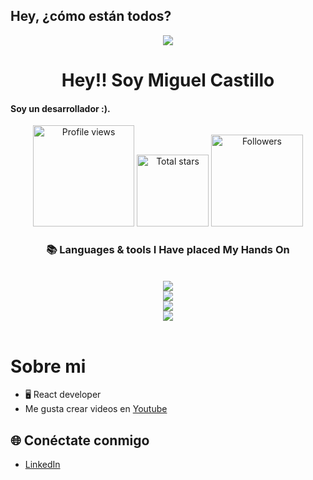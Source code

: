 ## Hey, ¿cómo están todos?

<div style="display: flex; justify-content: center; width: 100%;">
  <img src="https://i.gifer.com/3vj9.gif" style="max-width: 100%; height: auto;">
</div>
<h1 align="center">Hey!! Soy Miguel Castillo</h1>

<h4 align="left">Soy un desarrollador :).</h4>


 <div align="center">
<a href="https://github.com/mijelDeve">
  <img width="162px" 
       src="https://komarev.com/ghpvc/?username=mijelDeve&label=Profile%20views&color=318CE7&style=for-the-badge" 
       alt="Profile views" /></a>
<a href="https://api.github-star-counter.workers.dev/user/mijelDeve">
  <img width="115px" 
       alt="Total stars" 
       title="Total stars on GitHub" 
       src="https://custom-icon-badges.herokuapp.com/badge/dynamic/json?logo=star&color=318CE7&labelColor=505050&label=Stars&style=for-the-badge&query=%24.stars&url=https://api.github-star-counter.workers.dev/user/mijelDeve" /></a>
<a href="https://github.com/mijelDeve?tab=followers">
  <img width="147px" 
       alt="Followers" 
       title="Follow me on GitHub" 
       src="https://custom-icon-badges.herokuapp.com/github/followers/mijelDeve?color=318CE7&labelColor=505050&style=for-the-badge&logo=person-add&label=Followers&logoColor=white" /></a>
 </div>


<h3 align="center">📚 Languages & tools I Have placed My Hands On </h3>

<br/>

<div align="center">
  <img src="https://skillicons.dev/icons?i=androidstudio,nodejs,mongodb,gitlab,raspberrypi,arduino,nextjs,tailwind" /><br>
    <img src="https://skillicons.dev/icons?i=bootstrap,html,css,vscode,github,git,notion,figma,pycharm" /><br>
    <img src="https://skillicons.dev/icons?i=c,bash,kali,arch,ubuntu,python,javascript,mysql,dotnet" /><br>
    <img src="https://skillicons.dev/icons?i=cpp,cs,vim,java,htmx,debian,neovim,atom,pwsh" /><br>
</div>

<br/>


# Sobre mi
- 🖥️ React developer
- Me gusta crear videos en [Youtube](https://www.youtube.com/@mijeldev)

## 🌐 Conéctate conmigo
- [LinkedIn](https://www.linkedin.com/in/mijeldev/)
